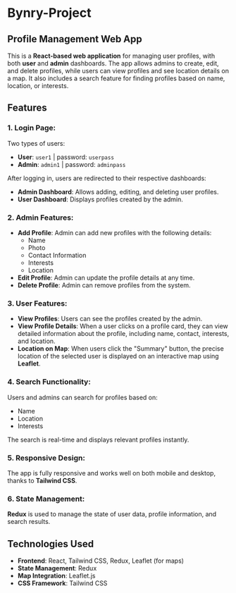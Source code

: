 # Bynry-Project
## Profile Management Web App

This is a **React-based web application** for managing user profiles, with both **user** and **admin** dashboards. The app allows admins to create, edit, and delete profiles, while users can view profiles and see location details on a map. It also includes a search feature for finding profiles based on name, location, or interests.

## Features

### 1. **Login Page:**
Two types of users:
- **User**: `user1` | password: `userpass`
- **Admin**: `admin1` | password: `adminpass`

After logging in, users are redirected to their respective dashboards:
- **Admin Dashboard**: Allows adding, editing, and deleting user profiles.
- **User Dashboard**: Displays profiles created by the admin.

### 2. **Admin Features:**
- **Add Profile**: Admin can add new profiles with the following details:
  - Name
  - Photo
  - Contact Information
  - Interests
  - Location
- **Edit Profile**: Admin can update the profile details at any time.
- **Delete Profile**: Admin can remove profiles from the system.

### 3. **User Features:**
- **View Profiles**: Users can see the profiles created by the admin.
- **View Profile Details**: When a user clicks on a profile card, they can view detailed information about the profile, including name, contact, interests, and location.
- **Location on Map**: When users click the "Summary" button, the precise location of the selected user is displayed on an interactive map using **Leaflet**.

### 4. **Search Functionality:**
Users and admins can search for profiles based on:
- Name
- Location
- Interests

The search is real-time and displays relevant profiles instantly.

### 5. **Responsive Design:**
The app is fully responsive and works well on both mobile and desktop, thanks to **Tailwind CSS**.

### 6. **State Management:**
**Redux** is used to manage the state of user data, profile information, and search results.

## Technologies Used
- **Frontend**: React, Tailwind CSS, Redux, Leaflet (for maps)
- **State Management**: Redux
- **Map Integration**: Leaflet.js
- **CSS Framework**: Tailwind CSS


